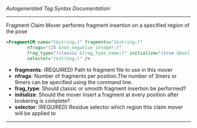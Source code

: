 <!-- THIS IS AN AUTOGENERATED FILE: Don't edit it directly, instead change the schema definition in the code itself. -->

_Autogenerated Tag Syntax Documentation:_

---
Fragment Claim Mover performs fragment insertion on a specified region of the pose

```xml
<FragmentCM name="(&string;)" fragments="(&string;)"
        nfrags="(25 &non_negative_integer;)"
        frag_type="(classic &frag_type_name;)" initialize="(true &bool;)"
        selector="(&string;)" />
```

-   **fragments**: (REQUIRED) Path to fragment file to use in this mover
-   **nfrags**: Number of fragments per position.The number of 3mers or 9mers can be specified using the command line.
-   **frag_type**: Should classic or smooth fragment insertion be performed?
-   **initialize**: Should the mover insert a fragment at every position after brokering is complete?
-   **selector**: (REQUIRED) Residue selector which region this claim mover will be applied to

---
